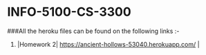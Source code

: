 # INFO-5100-CS-3300


###All the heroku files can be found on the following links :- 

1. |Homework 2| https://ancient-hollows-53040.herokuapp.com/ |

